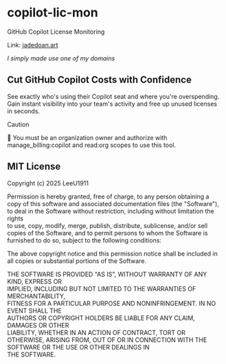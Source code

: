 # copilot-lic-mon
GitHub Copilot License Monitoring

Link: [jadedoan.art](http://jadedoan.art) 

_I simply made use one of my domains_

## Cut GitHub Copilot Costs with Confidence

See exactly who's using their Copilot seat and where you're overspending. Gain instant visibility into your team's activity and free up unused licenses in seconds.

> [!CAUTION]
> 🔐 You must be an organization owner and authorize with manage_billing:copilot and read:org scopes to use this tool.

## MIT License

Copyright (c) 2025 LeeU1911

Permission is hereby granted, free of charge, to any person obtaining a copy
of this software and associated documentation files (the "Software"), to deal
in the Software without restriction, including without limitation the rights  
to use, copy, modify, merge, publish, distribute, sublicense, and/or sell     
copies of the Software, and to permit persons to whom the Software is         
furnished to do so, subject to the following conditions:                      

The above copyright notice and this permission notice shall be included in    
all copies or substantial portions of the Software.                           

THE SOFTWARE IS PROVIDED "AS IS", WITHOUT WARRANTY OF ANY KIND, EXPRESS OR    
IMPLIED, INCLUDING BUT NOT LIMITED TO THE WARRANTIES OF MERCHANTABILITY,      
FITNESS FOR A PARTICULAR PURPOSE AND NONINFRINGEMENT. IN NO EVENT SHALL THE   
AUTHORS OR COPYRIGHT HOLDERS BE LIABLE FOR ANY CLAIM, DAMAGES OR OTHER        
LIABILITY, WHETHER IN AN ACTION OF CONTRACT, TORT OR OTHERWISE, ARISING FROM, 
OUT OF OR IN CONNECTION WITH THE SOFTWARE OR THE USE OR OTHER DEALINGS IN     
THE SOFTWARE.
